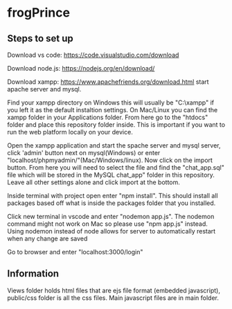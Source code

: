 # frogPrince

## Steps to set up

Download vs code: https://code.visualstudio.com/download 

Download node.js: https://nodejs.org/en/download/

Download xampp: https://www.apachefriends.org/download.html
start apache server and mysql.

Find your xampp directory on Windows this will usually be "C:\xampp" if you left it as the default instaltion settings. On Mac/Linux you can find the xampp folder in your Applications folder. From here go to the "htdocs" folder and place this repository folder inside. This is important if you want to run the web platform locally on your device. 

Open the xampp application and start the spache server and mysql server, click 'admin' button next on mysql(Windows) or enter "localhost/phpmyadmin/"(Mac/Windows/linux). Now click on the import button. From here you will need to select the file and find the "chat_app.sql" file which will be stored in the MySQL chat_app" folder in this repository. Leave all other settings alone and click import at the bottom.

Inside terminal with project open enter "npm install". This should install all packages based off what is inside the packages folder that you installed.

Click new terminal in vscode and enter "nodemon app.js". The nodemon command might not work on Mac so please use "npm app.js" instead. Using nodemon instead of node allows for server to automatically restart when any change are saved

Go to browser and enter "localhost:3000/login"

## Information

Views folder holds html files that are ejs file format (embedded javascript), public/css folder is all the css files. Main javascript files are in main folder.
